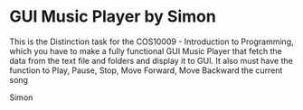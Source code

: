 # GUI Music Player by Simon

This is the Distinction task for the COS10009 - Introduction to Programming, which you have to make a fully functional GUI Music Player that fetch the data from the text file and folders and display it to GUI. It also must have the function to Play, Pause, Stop, Move Forward, Move Backward the current song

Simon
